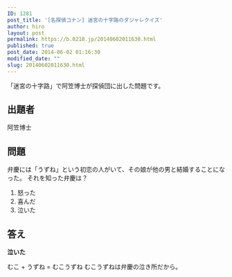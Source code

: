 ```yaml
---
ID: 1281
post_title: '[名探偵コナン] 迷宮の十字路のダジャレクイズ'
author: hiro
layout: post
permalink: https://b.0218.jp/20140602011630.html
published: true
post_date: 2014-06-02 01:16:30
modified_date: ""
slug: 20140602011630.html
---
```

「迷宮の十字路」で阿笠博士が探偵団に出した問題です。
<!--more-->

<h2>出題者</h2>

阿笠博士

<h2>問題</h2>

弁慶には「うずね」という初恋の人がいて、その娘が他の男と結婚することになった。
それを知った弁慶は？

<ol>
  <li>怒った</li>
  <li>喜んだ</li>
  <li>泣いた</li>
</ol>

<h2>答え</h2>

<strong>泣いた</strong>

むこ + うずね = むこうずね
むこうずねは弁慶の泣き所だから。